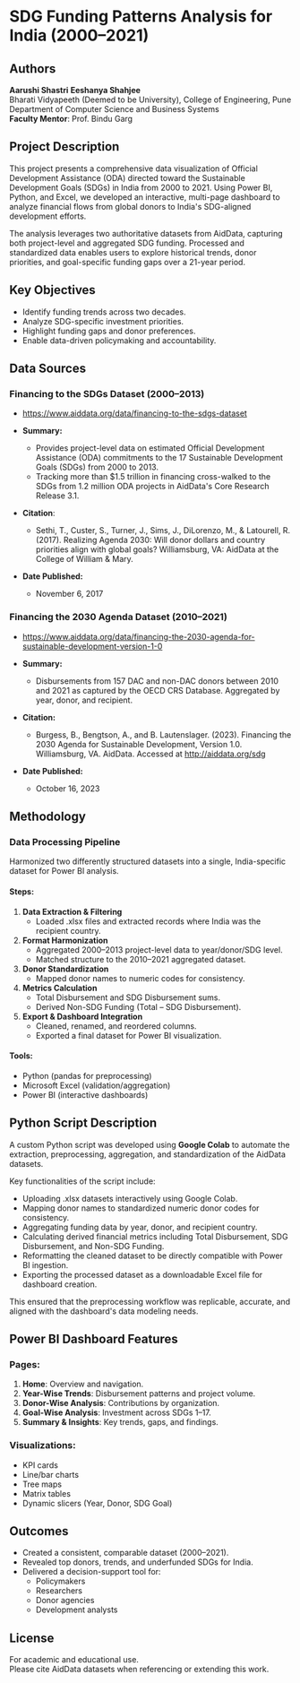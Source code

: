 # SDG Funding Patterns Analysis for India (2000–2021)

## Authors
**Aarushi Shastri**
**Eeshanya Shahjee**  
Bharati Vidyapeeth (Deemed to be University), College of Engineering, Pune  
Department of Computer Science and Business Systems  
**Faculty Mentor**: Prof. Bindu Garg

## Project Description
This project presents a comprehensive data visualization of Official Development Assistance (ODA) directed toward the Sustainable Development Goals (SDGs) in India from 2000 to 2021. Using Power BI, Python, and Excel, we developed an interactive, multi-page dashboard to analyze financial flows from global donors to India's SDG-aligned development efforts.

The analysis leverages two authoritative datasets from AidData, capturing both project-level and aggregated SDG funding. Processed and standardized data enables users to explore historical trends, donor priorities, and goal-specific funding gaps over a 21-year period.

## Key Objectives
- Identify funding trends across two decades.
- Analyze SDG-specific investment priorities.
- Highlight funding gaps and donor preferences.
- Enable data-driven policymaking and accountability.

## Data Sources
### Financing to the SDGs Dataset (2000–2013)
- https://www.aiddata.org/data/financing-to-the-sdgs-dataset
  
- **Summary:**
  - Provides project-level data on estimated Official Development Assistance (ODA) commitments to the 17 Sustainable Development Goals (SDGs) from 2000 to 2013.
  - Tracking more than $1.5 trillion in financing cross-walked to the SDGs from 1.2 million ODA projects in AidData's Core Research Release 3.1.
  
- **Citation**:
  - Sethi, T., Custer, S., Turner, J., Sims, J., DiLorenzo, M., & Latourell, R. (2017). Realizing Agenda 2030: Will donor dollars and country priorities align with global goals? Williamsburg, VA: AidData at the College of William & Mary.
  
- **Date Published:**
  - November 6, 2017

### Financing the 2030 Agenda Dataset (2010–2021)
- https://www.aiddata.org/data/financing-the-2030-agenda-for-sustainable-development-version-1-0
  
- **Summary:**
  - Disbursements from 157 DAC and non-DAC donors between 2010 and 2021 as captured by the OECD CRS Database. Aggregated by year, donor, and recipient.

- **Citation:**
  - Burgess, B., Bengtson, A., and B. Lautenslager. (2023). Financing the 2030 Agenda for Sustainable Development, Version 1.0. Williamsburg, VA. AidData. Accessed at http://aiddata.org/sdg

- **Date Published:**
  - October 16, 2023

## Methodology
### Data Processing Pipeline
Harmonized two differently structured datasets into a single, India-specific dataset for Power BI analysis.

#### Steps:
1. **Data Extraction & Filtering**
   - Loaded .xlsx files and extracted records where India was the recipient country.
2. **Format Harmonization**
   - Aggregated 2000–2013 project-level data to year/donor/SDG level.
   - Matched structure to the 2010–2021 aggregated dataset.
3. **Donor Standardization**
   - Mapped donor names to numeric codes for consistency.
4. **Metrics Calculation**
   - Total Disbursement and SDG Disbursement sums.
   - Derived Non-SDG Funding (Total – SDG Disbursement).
5. **Export & Dashboard Integration**
   - Cleaned, renamed, and reordered columns.
   - Exported a final dataset for Power BI visualization.

#### Tools:
- Python (pandas for preprocessing)
- Microsoft Excel (validation/aggregation)
- Power BI (interactive dashboards)

## Python Script Description
A custom Python script was developed using **Google Colab** to automate the extraction, preprocessing, aggregation, and standardization of the AidData datasets.

Key functionalities of the script include:
- Uploading .xlsx datasets interactively using Google Colab.
- Mapping donor names to standardized numeric donor codes for consistency.
- Aggregating funding data by year, donor, and recipient country.
- Calculating derived financial metrics including Total Disbursement, SDG Disbursement, and Non-SDG Funding.
- Reformatting the cleaned dataset to be directly compatible with Power BI ingestion.
- Exporting the processed dataset as a downloadable Excel file for dashboard creation.

This ensured that the preprocessing workflow was replicable, accurate, and aligned with the dashboard's data modeling needs.

## Power BI Dashboard Features
### Pages:
1. **Home**: Overview and navigation.
2. **Year-Wise Trends**: Disbursement patterns and project volume.
3. **Donor-Wise Analysis**: Contributions by organization.
4. **Goal-Wise Analysis**: Investment across SDGs 1–17.
5. **Summary & Insights**: Key trends, gaps, and findings.

### Visualizations:
- KPI cards
- Line/bar charts
- Tree maps
- Matrix tables
- Dynamic slicers (Year, Donor, SDG Goal)

## Outcomes
- Created a consistent, comparable dataset (2000–2021).
- Revealed top donors, trends, and underfunded SDGs for India.
- Delivered a decision-support tool for:
  - Policymakers
  - Researchers
  - Donor agencies
  - Development analysts

## License
For academic and educational use.  
Please cite AidData datasets when referencing or extending this work.
